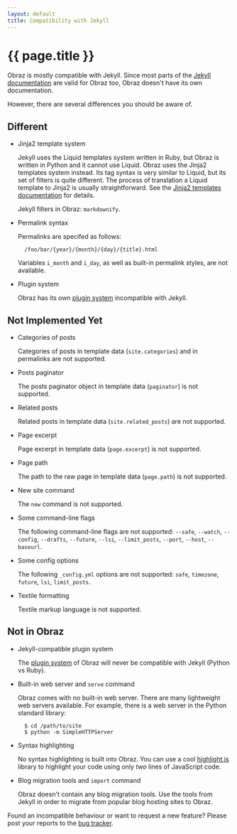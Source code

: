 ```yaml
---
layout: default
title: Compatibility with Jekyll
---
```


{{ page.title }}
================

Obraz is mostly compatible with Jekyll. Since most parts of the [Jekyll
documentation][1] are valid for Obraz too, Obraz doesn't have its own
documentation.

However, there are several differences you should be aware of.

Different
---------

* Jinja2 template system

    Jekyll uses the Liquid templates system written in Ruby, but Obraz is
    written in Python and it cannot use Liquid. Obraz uses the Jinja2 templates
    system instead. Its tag syntax is very similar to Liquid, but its set of
    filters is quite different. The process of translation a Liquid template to
    Jinja2 is usually straightforward. See the [Jinja2 templates
    documentation][2] for details.

    Jekyll filters in Obraz: `markdownify`.

* Permalink syntax

    Permalinks are specifed as follows:

        /foo/bar/{year}/{month}/{day}/{title}.html

    Variables `i_month` and `i_day`, as well as built-in permalink styles, are
    not available.

* Plugin system

    Obraz has its own [plugin system][5] incompatible with Jekyll.


Not Implemented Yet
-------------------

* Categories of posts

    Categories of posts in template data (`site.categories`) and in permalinks
    are not supported.

* Posts paginator

    The posts paginator object in template data (`paginator`) is not supported.

* Related posts

    Related posts in template data (`site.related_posts`) are not supported.

* Page excerpt

    Page excerpt in template data (`page.excerpt`) is not supported.

* Page path

    The path to the raw page in template data (`page.path`) is not supported.

* New site command

    The `new` command is not supported.

* Some command-line flags

    The following command-line flags are not supported: `--safe`, `--watch`,
    `--config`, `--drafts`, `--future`, `--lsi`, `--limit_posts`, `--port`,
    `--host`, `--baseurl`.

* Some config options

    The following `_config.yml` options are not supported: `safe`, `timezone`,
    `future`, `lsi`, `limit_posts`.

* Textile formatting

    Textile markup language is not supported.


Not in Obraz
------------

* Jekyll-compatible plugin system

    The [plugin system][5] of Obraz will never be compatible with Jekyll
    (Python vs Ruby).

* Built-in web server and `serve` command

    Obraz comes with no built-in web server. There are many lightweight web
    servers available. For example, there is a web server in the Python standard
    library:

        $ cd /path/to/site
        $ python -m SimpleHTTPServer

* Syntax highlighting

    No syntax highlighting is built into Obraz. You can use a cool
    [highlight.js][3] library to highlight your code using only _two_ lines of
    JavaScript code.

* Blog migration tools and `import` command

    Obraz doesn't contain any blog migration tools. Use the tools from Jekyll in
    order to migrate from popular blog hosting sites to Obraz.


Found an incompatible behaviour or want to request a new feature? Please post
your reports to the [bug tracker][4].


  [1]: http://jekyllrb.com/docs/home/
  [2]: http://jinja.pocoo.org/docs/templates/
  [3]: http://softwaremaniacs.org/soft/highlight/en/
  [4]: https://bitbucket.org/vlasovskikh/obraz/issues
  [5]: /plugins.html
  [6]: https://bitbucket.org/vlasovskikh/obraz/src/master/obraz.py

